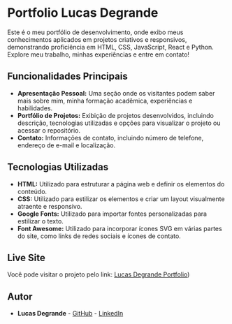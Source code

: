 # Portfolio Lucas Degrande

Este é o meu portfólio de desenvolvimento, onde exibo meus conhecimentos aplicados em projetos criativos e responsivos, demonstrando proficiência em HTML, CSS, JavaScript, React e Python. Explore meu trabalho, minhas experiências e entre em contato!

## Funcionalidades Principais

- **Apresentação Pessoal:** Uma seção onde os visitantes podem saber mais sobre mim, minha formação acadêmica, experiências e habilidades.
- **Portfólio de Projetos:** Exibição de projetos desenvolvidos, incluindo descrição, tecnologias utilizadas e opções para visualizar o projeto ou acessar o repositório.
- **Contato:** Informações de contato, incluindo número de telefone, endereço de e-mail e localização.

## Tecnologias Utilizadas

- **HTML:** Utilizado para estruturar a página web e definir os elementos do conteúdo.
- **CSS:** Utilizado para estilizar os elementos e criar um layout visualmente atraente e responsivo.
- **Google Fonts:** Utilizado para importar fontes personalizadas para estilizar o texto.
- **Font Awesome:** Utilizado para incorporar ícones SVG em várias partes do site, como links de redes sociais e ícones de contato.

## Live Site

Você pode visitar o projeto pelo link: [Lucas Degrande Portfolio](https://lucasdegrande.netlify.app))
  
## Autor

- **Lucas Degrande** - [GitHub](https://github.com/degrandelucas) - [LinkedIn](https://www.linkedin.com/in/lucasdegrande/)


